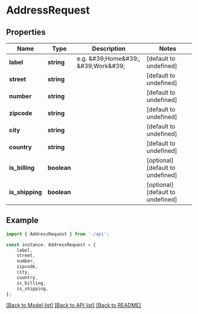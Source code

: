 # AddressRequest


## Properties

Name | Type | Description | Notes
------------ | ------------- | ------------- | -------------
**label** | **string** | e.g. \&#39;Home\&#39;, \&#39;Work\&#39; | [default to undefined]
**street** | **string** |  | [default to undefined]
**number** | **string** |  | [default to undefined]
**zipcode** | **string** |  | [default to undefined]
**city** | **string** |  | [default to undefined]
**country** | **string** |  | [default to undefined]
**is_billing** | **boolean** |  | [optional] [default to undefined]
**is_shipping** | **boolean** |  | [optional] [default to undefined]

## Example

```typescript
import { AddressRequest } from './api';

const instance: AddressRequest = {
    label,
    street,
    number,
    zipcode,
    city,
    country,
    is_billing,
    is_shipping,
};
```

[[Back to Model list]](../README.md#documentation-for-models) [[Back to API list]](../README.md#documentation-for-api-endpoints) [[Back to README]](../README.md)
